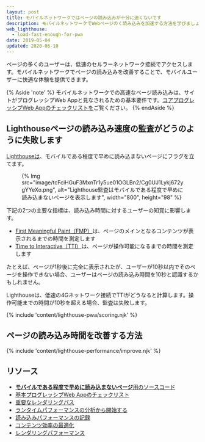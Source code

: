 ```yaml
---
layout: post
title: モバイルネットワークではページの読み込みが十分に速くないです
description: モバイルネットワークでWebページのく読み込みを加速する方法を学びましょう。
web_lighthouse:
  - load-fast-enough-for-pwa
date: 2019-05-04
updated: 2020-06-10
---
```


ページの多くのユーザーは、低速のセルラーネットワーク接続でアクセスします。モバイルネットワークでページの読み込みを改善することで、モバイルユーザーに快適な体験を提供できます。

{% Aside 'note' %} モバイルネットワークでの高速なページ読み込みは、サイトがプログレッシブWeb Appと見なされるための基本要件です。[コアプログレッシブWeb Appのチェックリストを](/pwa-checklist/#core)ご覧ください。 {% endAside %}

## Lighthouseページの読み込み速度の監査がどうのように失敗します

[Lighthouseは](https://developer.chrome.com/docs/lighthouse/overview/)、モバイルである程度で早めに読み込まないページにフラグを立てます。

<figure>{% Img src="image/tcFciHGuF3MxnTr1y5ue01OGLBn2/Cg0UJ1Lykj672ygYYeXo.png", alt="Lighthouse監査はモバイルである程度で早めに読み込まないページを表示します", width="800", height="98" %}</figure>

下記の2つの主要な指標は、読み込み時間に対するユーザーの知覚に影響します。

- [First Meaningful Paint（FMP）](/first-meaningful-paint)は、ページのメインとなるコンテンツが表示されるまでの時間を測定します
- [Time to Interactive（TTI）](/tti/)は、ページが操作可能になるまでの時間を測定します

たとえば、ページが1秒後に完全に表示されたが、ユーザーが10秒以内でそのページを操作できない場合、ユーザーはページの読み込み時間を10秒と認識するかもしれません。

Lighthouseは、低速の4Gネットワーク接続でTTIがどうなると計算します。操作可能までの時間が10秒を超える場合、監査は失敗します。

{% include 'content/lighthouse-pwa/scoring.njk' %}

## ページの読み込み時間を改善する方法

{% include 'content/lighthouse-performance/improve.njk' %}

## リソース

- [**モバイルである程度で早めに読み込まないページ**用のソースコード](https://github.com/GoogleChrome/lighthouse/blob/master/lighthouse-core/audits/load-fast-enough-for-pwa.js)
- [基本プログレッシブWeb Appのチェックリスト](https://developers.google.com/web/progressive-web-apps/checklist#baseline)
- [重要なレンダリングパス](/critical-rendering-path/)
- [ランタイムパフォーマンスの分析から開始する](https://developer.chrome.com/docs/devtools/evaluate-performance/)
- [読み込みパフォーマンスの記録](https://developer.chrome.com/docs/devtools/evaluate-performance/reference/#record-load)
- [コンテンツ効率の最適化](/performance-optimizing-content-efficiency/)
- [レンダリングパフォーマンス](/rendering-performance/)
